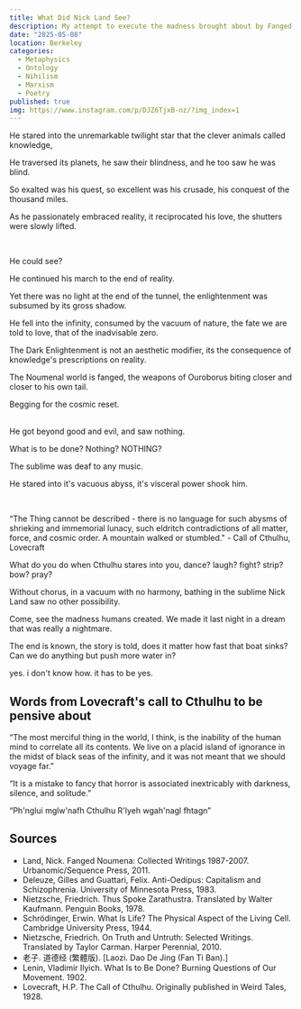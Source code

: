 ```yaml
---
title: What Did Nick Land See?
description: My attempt to execute the madness brought about by Fanged Neuomena. I needed to make this artistic, to try and plug a little more holes.
date: "2025-05-08"
location: Berkeley
categories:
  - Metaphysics
  - Ontology
  - Nihilism
  - Marxism
  - Poetry
published: true
img: https://www.instagram.com/p/DJZ6TjxB-nz/?img_index=1
---
```


He stared into the unremarkable twilight star that the clever animals called knowledge,

He traversed its planets, he saw their blindness, and he too saw he was blind.

So exalted was his quest, so excellent was his crusade, his conquest of the thousand miles.

As he passionately embraced reality, it reciprocated his love, the shutters were slowly lifted.

<br>

He could see?

He continued his march to the end of reality.

Yet there was no light at the end of the tunnel, the enlightenment was subsumed by its gross shadow.

He fell into the infinity, consumed by the vacuum of nature, the fate we are told to love, that of the inadvisable zero.

The Dark Enlightenment is not an aesthetic modifier, its the consequence of knowledge's prescriptions on reality.

The Noumenal world is fanged, the weapons of Ouroborus biting closer and closer to his own tail.

Begging for the cosmic reset.

<br>
<div class="text-center">
He got beyond good and evil, and saw nothing.

What is to be done? Nothing? <span class="font-bold">NOTHING?</span>

The sublime was deaf to any music.

He stared into it's vacuous abyss, it's visceral power shook him.

</div>
<br>

“The Thing cannot be described - there is no language for such abysms of shrieking and immemorial lunacy, such eldritch contradictions of all matter, force, and cosmic order. A mountain walked or stumbled." - Call of Cthulhu, Lovecraft

What do you do when Cthulhu stares into you, dance? laugh? fight? strip? bow? pray?

Without chorus, in a vacuum with no harmony, bathing in the sublime Nick Land saw no other possibility.

Come, see the madness humans created. We made it last night in a dream that was really a nightmare.

The end is known, the story is told, does it matter how fast that boat sinks? Can we do anything but push more water in?
<br>

<div class="text-center">

yes. i don't know how. it has to be yes.

</div>

## Words from Lovecraft's call to Cthulhu to be pensive about

“The most merciful thing in the world, I think, is the inability of the human mind to correlate all its contents. We live on a placid island of ignorance in the midst of black seas of the infinity, and it was not meant that we should voyage far.”

“It is a mistake to fancy that horror is associated inextricably with darkness, silence, and solitude.”

“Ph'nglui mglw'nafh Cthulhu R'lyeh wgah'nagl fhtagn”

## Sources

- Land, Nick. Fanged Noumena: Collected Writings 1987-2007. Urbanomic/Sequence Press, 2011.
- Deleuze, Gilles and Guattari, Felix. Anti-Oedipus: Capitalism and Schizophrenia. University of Minnesota Press, 1983.
- Nietzsche, Friedrich. Thus Spoke Zarathustra. Translated by Walter Kaufmann. Penguin Books, 1978.
- Schrödinger, Erwin. What Is Life? The Physical Aspect of the Living Cell. Cambridge University Press, 1944.
- Nietzsche, Friedrich. On Truth and Untruth: Selected Writings. Translated by Taylor Carman. Harper Perennial, 2010.
- 老子. 道德经 (繁體版). [Laozi. Dao De Jing (Fan Ti Ban).]
- Lenin, Vladimir Ilyich. What Is to Be Done? Burning Questions of Our Movement. 1902.
- Lovecraft, H.P. The Call of Cthulhu. Originally published in Weird Tales, 1928.
